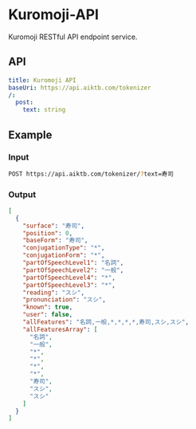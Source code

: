# Kuromoji-API

Kuromoji RESTful API endpoint service.

## API

```yaml
title: Kuromoji API
baseUri: https://api.aiktb.com/tokenizer
/:
  post:
    text: string
```

## Example

### Input

```bash
POST https://api.aiktb.com/tokenizer/?text=寿司
```

### Output

```JSON
[
  {
    "surface": "寿司",
    "position": 0,
    "baseForm": "寿司",
    "conjugationType": "*",
    "conjugationForm": "*",
    "partOfSpeechLevel1": "名詞",
    "partOfSpeechLevel2": "一般",
    "partOfSpeechLevel4": "*",
    "partOfSpeechLevel3": "*",
    "reading": "スシ",
    "pronunciation": "スシ",
    "known": true,
    "user": false,
    "allFeatures": "名詞,一般,*,*,*,*,寿司,スシ,スシ",
    "allFeaturesArray": [
      "名詞",
      "一般",
      "*",
      "*",
      "*",
      "*",
      "寿司",
      "スシ",
      "スシ"
    ]
  }
]
```